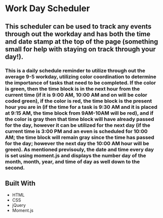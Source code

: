 # Work Day Scheduler 
## This scheduler can be used to track any events through out the workday and has both the time and date stamp at the top of the page (something small for help with staying on track through your day!).
### This is a daily schedule reminder to utilize through out the average 9-5 workday, utilizing color coordination to determine the importance of tasks that need to be completed. If the color is green, then the time block is in the next hour from the current time (if it is 9:00 AM, 10:00 AM and on will be color coded green), if the color is red, the time block is the present hour you are in (if the time for a task is 9:30 AM and it is placed at 9:15 AM, the time block from 9AM-10AM will be red), and if the color is gray then that time block will have already passed for the day, however it can be utilized for the next day (if the current time is 3:00 PM and an even is scheduled for 10:00 AM; the time block will remain gray since the time has passed for the day; however the next day the 10:00 AM hour will be green). As mentioned previsouly, the date and time every day is set using moment.js and displays the number day of the month, month, year, and time of day as well down to the second.
## Built With 

 * HTML
 * CSS
 * jQuery
 * Moment.js